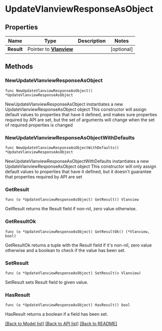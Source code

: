 # UpdateVlanviewResponseAsObject

## Properties

Name | Type | Description | Notes
------------ | ------------- | ------------- | -------------
**Result** | Pointer to [**Vlanview**](Vlanview.md) |  | [optional] 

## Methods

### NewUpdateVlanviewResponseAsObject

`func NewUpdateVlanviewResponseAsObject() *UpdateVlanviewResponseAsObject`

NewUpdateVlanviewResponseAsObject instantiates a new UpdateVlanviewResponseAsObject object
This constructor will assign default values to properties that have it defined,
and makes sure properties required by API are set, but the set of arguments
will change when the set of required properties is changed

### NewUpdateVlanviewResponseAsObjectWithDefaults

`func NewUpdateVlanviewResponseAsObjectWithDefaults() *UpdateVlanviewResponseAsObject`

NewUpdateVlanviewResponseAsObjectWithDefaults instantiates a new UpdateVlanviewResponseAsObject object
This constructor will only assign default values to properties that have it defined,
but it doesn't guarantee that properties required by API are set

### GetResult

`func (o *UpdateVlanviewResponseAsObject) GetResult() Vlanview`

GetResult returns the Result field if non-nil, zero value otherwise.

### GetResultOk

`func (o *UpdateVlanviewResponseAsObject) GetResultOk() (*Vlanview, bool)`

GetResultOk returns a tuple with the Result field if it's non-nil, zero value otherwise
and a boolean to check if the value has been set.

### SetResult

`func (o *UpdateVlanviewResponseAsObject) SetResult(v Vlanview)`

SetResult sets Result field to given value.

### HasResult

`func (o *UpdateVlanviewResponseAsObject) HasResult() bool`

HasResult returns a boolean if a field has been set.


[[Back to Model list]](../README.md#documentation-for-models) [[Back to API list]](../README.md#documentation-for-api-endpoints) [[Back to README]](../README.md)


